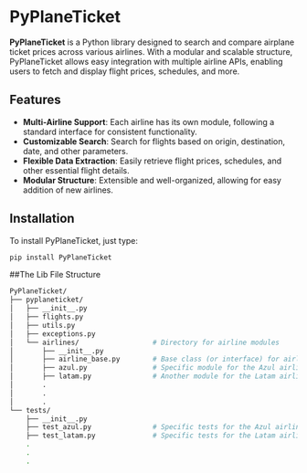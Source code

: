 # PyPlaneTicket

**PyPlaneTicket** is a Python library designed to search and compare airplane ticket prices across various airlines. With a modular and scalable structure, PyPlaneTicket allows easy integration with multiple airline APIs, enabling users to fetch and display flight prices, schedules, and more.

## Features

- **Multi-Airline Support**: Each airline has its own module, following a standard interface for consistent functionality.
- **Customizable Search**: Search for flights based on origin, destination, date, and other parameters.
- **Flexible Data Extraction**: Easily retrieve flight prices, schedules, and other essential flight details.
- **Modular Structure**: Extensible and well-organized, allowing for easy addition of new airlines.

## Installation

To install PyPlaneTicket, just type:

```bash
pip install PyPlaneTicket
```

##The Lib File Structure

```bash
PyPlaneTicket/
├── pyplaneticket/
│   ├── __init__.py
│   ├── flights.py
│   ├── utils.py
│   ├── exceptions.py
│   └── airlines/                  # Directory for airline modules
│       ├── __init__.py
│       ├── airline_base.py        # Base class (or interface) for airlines
│       ├── azul.py                # Specific module for the Azul airline (Azul)
│       ├── latam.py               # Another module for the Latam airline(Latam)
│       .
│       .
│       .
└── tests/
    ├── __init__.py
    ├── test_azul.py               # Specific tests for the Azul airline
    ├── test_latam.py              # Specific tests for the Latam airline
    .
    .
    .
```
